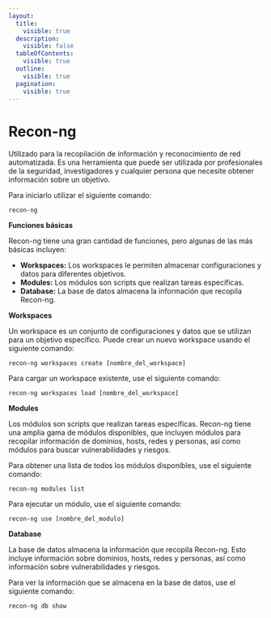 ```yaml
---
layout:
  title:
    visible: true
  description:
    visible: false
  tableOfContents:
    visible: true
  outline:
    visible: true
  pagination:
    visible: true
---
```


# Recon-ng

Utilizado para la recopilación de información y reconocimiento de red automatizada. Es una herramienta que puede ser utilizada por profesionales de la seguridad, investigadores y cualquier persona que necesite obtener información sobre un objetivo.

Para iniciarlo utilizar el siguiente comando:

```
recon-ng
```

**Funciones básicas**

Recon-ng tiene una gran cantidad de funciones, pero algunas de las más básicas incluyen:

* **Workspaces:** Los workspaces le permiten almacenar configuraciones y datos para diferentes objetivos.
* **Modules:** Los módulos son scripts que realizan tareas específicas.
* **Database:** La base de datos almacena la información que recopila Recon-ng.

**Workspaces**

Un workspace es un conjunto de configuraciones y datos que se utilizan para un objetivo específico. Puede crear un nuevo workspace usando el siguiente comando:

```
recon-ng workspaces create [nombre_del_workspace]
```

Para cargar un workspace existente, use el siguiente comando:

```
recon-ng workspaces load [nombre_del_workspace]
```

**Modules**

Los módulos son scripts que realizan tareas específicas. Recon-ng tiene una amplia gama de módulos disponibles, que incluyen módulos para recopilar información de dominios, hosts, redes y personas, así como módulos para buscar vulnerabilidades y riesgos.

Para obtener una lista de todos los módulos disponibles, use el siguiente comando:

```
recon-ng modules list
```

Para ejecutar un módulo, use el siguiente comando:

```
recon-ng use [nombre_del_modulo]
```

**Database**

La base de datos almacena la información que recopila Recon-ng. Esto incluye información sobre dominios, hosts, redes y personas, así como información sobre vulnerabilidades y riesgos.

Para ver la información que se almacena en la base de datos, use el siguiente comando:

```
recon-ng db show
```
